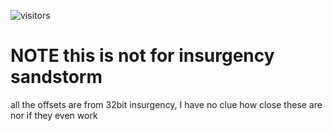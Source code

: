 ![visitors](https://visitor-badge.laobi.icu/badge?page_id=[M-a-l-w-a-r-e1].Insurgency-offset-dump)

# NOTE this is not for insurgency sandstorm
all the offsets are from 32bit insurgency,
I have no clue how close these are nor if they even work
